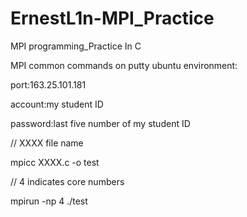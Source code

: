 # ErnestL1n-MPI_Practice
MPI programming_Practice In C

MPI common commands on putty ubuntu environment:
 

port:163.25.101.181


account:my student ID


password:last five number of my student ID


// XXXX file name

mpicc XXXX.c -o test                      

// 4 indicates core numbers

mpirun -np  4 ./test                      
